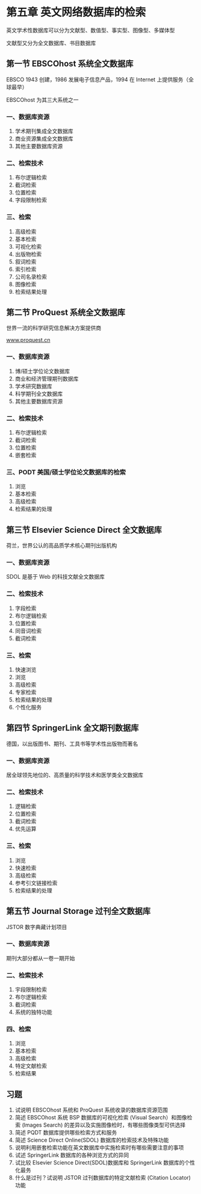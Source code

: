 # 第五章 英文网络数据库的检索

英文学术性数据库可以分为文献型、数值型、事实型、图像型、多媒体型

文献型又分为全文数据库、书目数据库

##  第一节 EBSCOhost 系统全文数据库

EBSCO 1943 创建，1986 发展电子信息产品，1994 在 Internet 上提供服务（全球最早）

EBSCOhost 为其三大系统之一

### 一、数据库资源

1. 学术期刊集成全文数据库
2. 商业资源集成全文数据库
3. 其他主要数据库资源

### 二、检索技术

1. 布尔逻辑检索
2. 截词检索
3. 位置检索
4. 字段限制检索

### 三、检索

1. 高级检索
2. 基本检索
3. 可视化检索
4. 出版物检索
5. 叙词检索
6. 索引检索
7. 公司名录检索
8. 图像检索
9. 检索结果处理

## 第二节 ProQuest 系统全文数据库

世界一流的科学研究信息解决方案提供商

www.proquest.cn

### 一、数据库资源

1. 博/硕士学位论文数据库
2. 商业和经济管理期刊数据库
3. 学术研究数据库
4. 科学期刊全文数据库
5. 其他主要数据库资源

### 二、检索技术

1. 布尔逻辑检索
2. 截词检索
3. 位置检索
4. 嵌套检索

### 三、PODT 美国/硕士学位论文数据库的检索

1. 浏览
2. 基本检索
3. 高级检索
4. 检索结果的处理

## 第三节 Elsevier Science Direct 全文数据库

荷兰，世界公认的高品质学术核心期刊出版机构

### 一、数据库资源

SDOL 是基于 Web 的科技文献全文数据库

### 二、检索技术

1. 字段检索
2. 布尔逻辑检索
3. 位置检索
4. 同音词检索
5. 截词检索

### 三、检索

1. 快速浏览
2. 浏览
3. 高级检索
4. 专家检索
5. 检索结果的处理
6. 个性化服务

## 第四节 SpringerLink 全文期刊数据库

德国，以出版图书、期刊、工具书等学术性出版物而著名

### 一、数据库资源

居全球领先地位的、高质量的科学技术和医学类全文数据库

### 二、检索技术

1. 逻辑检索
2. 位置检索
3. 截词检索
4. 优先运算

### 三、检索

1. 浏览
2. 快速检索
3. 高级检索
4. 参考引文链接检索
5. 检索结果的处理

## 第五节 Journal Storage 过刊全文数据库

JSTOR 数字典藏计划项目

### 一、数据库资源

期刊大部分都从一卷一期开始

### 二、检索技术

1. 宇段限制检索
2. 布尔逻辑检索
3. 截词检索
4. 系统的独特功能

### 四、检索

1. 浏览
2. 基本检索
3. 高级检索
4. 特定文献检索
5. 检索结果

## 习题

1. 试说明 EBSCOhost 系统和 ProQuest 系统收录的数据库资源范围
2. 简述 EBSCOhost 系统 BSP 数据库的可视化检索 (Visual Search）和图像检索 (lmages Search) 的差异以及实施图像检时，有哪些图像类型可供选择
3. 简述 PQDT 数据库提供哪些检索方式和服务
4. 简述 Science Direct Online(SDOL) 数据库的检索技术及特殊功能
5. 说明利用嵌套检索功能在英文数据库中实施检索时有哪些需要注意的事项
6. 试述 SpringerLink 数据库的各种浏览方式的异同
7. 试比较 Elsevier Science Direct(SDOL)数据库和 SpringerLink 数据库的个性化最务
8. 什么是过刊？试说明 JSTOR 过刊数据库的特定文献检索 (Citation Locator) 功能
